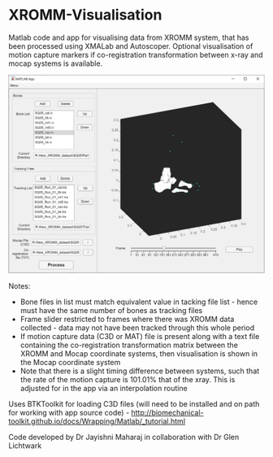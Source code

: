 # XROMM-Visualisation
Matlab code and app for visualising data from XROMM system, that has been processed using XMALab and Autoscoper. Optional visualisation of motion capture markers if co-registration transformation between x-ray and mocap systems is available. 

![alt text](https://github.com/glichtwark/XROMM-Visualisation/blob/main/application_screenshot.JPG)

Notes:
- Bone files in list must match equivalent value in tacking file list - hence must have the same number of bones as tracking files
- Frame slider restricted to frames where there was XROMM data collected - data may not have been tracked through this whole period
- If motion capture data (C3D or MAT) file is present along with a text file containing the co-registration transformation matrix between the XROMM and Mocap coordinate systems, then visualisation is shown in the Mocap coordinate system
- Note that there is a slight timing difference between systems, such that the rate of the motion capture is 101.01% that of the xray. This is adjusted for in the app via an interpolation routine

Uses BTKToolkit for loading C3D files (will need to be installed and on path for working with app source code) - http://biomechanical-toolkit.github.io/docs/Wrapping/Matlab/_tutorial.html

Code developed by Dr Jayishni Maharaj in collaboration with Dr Glen Lichtwark
